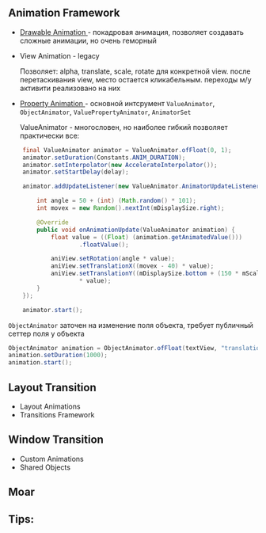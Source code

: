 ## Animation Framework
- [ Drawable Animation ](https://developer.android.com/guide/topics/graphics/drawable-animation#AnimationDrawable) - покадровая анимация, позволяет создавать сложные анимации, но очень геморный
- View Animation - legacy

  Позволяет: alpha, translate, scale, rotate для конкретной view.
  после перетаскивания view, место остается кликабельным.
  переходы м/у активити реализовано на них
  
- [ Property Animation ](https://developer.android.com/guide/topics/graphics/prop-animation) - основной интсрумент
    `ValueAnimator`, `ObjectAnimator`, `ValuePropertyAnimator`, `AnimatorSet`
    
    ValueAnimator - многословен, но наиболее гибкий позволяет практически все:

```java
	final ValueAnimator animator = ValueAnimator.ofFloat(0, 1);
	animator.setDuration(Constants.ANIM_DURATION);
	animator.setInterpolator(new AccelerateInterpolator());
	animator.setStartDelay(delay);

	animator.addUpdateListener(new ValueAnimator.AnimatorUpdateListener() {

		int angle = 50 + (int) (Math.random() * 101);
		int movex = new Random().nextInt(mDisplaySize.right);

		@Override
		public void onAnimationUpdate(ValueAnimator animation) {
			float value = ((Float) (animation.getAnimatedValue()))
					.floatValue();

			aniView.setRotation(angle * value);
			aniView.setTranslationX((movex - 40) * value);
			aniView.setTranslationY((mDisplaySize.bottom + (150 * mScale))
					* value);
		}
	});

	animator.start();
```
`ObjectAnimator` заточен на изменение поля объекта, требует публичный сеттер поля у объекта
```java
ObjectAnimator animation = ObjectAnimator.ofFloat(textView, "translationX", 100f);
animation.setDuration(1000);
animation.start();
```
## Layout Transition
- Layout Animations
- Transitions Framework
## Window Transition
- Custom Animations
- Shared Objects
## Moar

## Tips:

